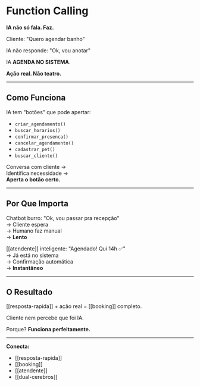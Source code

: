 # Function Calling

**IA não só fala. Faz.**

Cliente: "Quero agendar banho"

IA não responde: "Ok, vou anotar"

IA **AGENDA NO SISTEMA**.

**Ação real. Não teatro.**

---

## Como Funciona

IA tem "botões" que pode apertar:

- `criar_agendamento()`
- `buscar_horarios()`
- `confirmar_presenca()`
- `cancelar_agendamento()`
- `cadastrar_pet()`
- `buscar_cliente()`

Conversa com cliente →  
Identifica necessidade →  
**Aperta o botão certo.**

---

## Por Que Importa

Chatbot burro:
"Ok, vou passar pra recepção"  
→ Cliente espera  
→ Humano faz manual  
→ **Lento**

[[atendente]] inteligente:
"Agendado! Qui 14h ✅"  
→ Já está no sistema  
→ Confirmação automática  
→ **Instantâneo**

---

## O Resultado

[[resposta-rapida]] + ação real = [[booking]] completo.

Cliente nem percebe que foi IA.

Porque? **Funciona perfeitamente.**

---

**Conecta:**
- [[resposta-rapida]]
- [[booking]]
- [[atendente]]
- [[dual-cerebros]]
